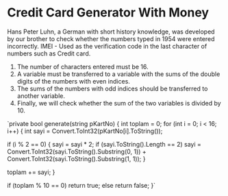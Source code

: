 # Credit Card Generator With Money
Hans Peter Luhn, a German with short history knowledge, was developed by our brother to check whether the numbers typed in 1954 were entered incorrectly. IMEI - Used as the verification code in the last character of numbers such as Credit card.

1. The number of characters entered must be 16.
2. A variable must be transferred to a variable with the sums of the double digits of the numbers with even indices.
3. The sums of the numbers with odd indices should be transferred to another variable.
4. Finally, we will check whether the sum of the two variables is divided by 10.

`private bool generate(string pKartNo)
{
int toplam = 0;
for (int i = 0; i < 16; i++)
{
int sayi = Convert.ToInt32(pKartNo[i].ToString());

if (i % 2 == 0)
{
sayi = sayi * 2;
if (sayi.ToString().Length == 2)
sayi = Convert.ToInt32(sayi.ToString().Substring(0, 1)) + Convert.ToInt32(sayi.ToString().Substring(1, 1));
}

toplam += sayi;
}

if (toplam % 10 == 0)
return true;
else
return false;
}`
